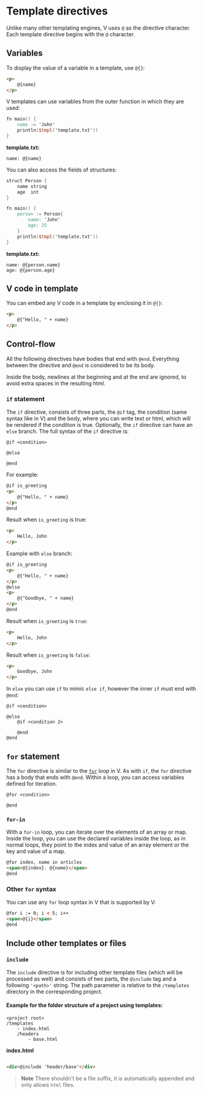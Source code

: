 # Template directives

Unlike many other templating engines, V uses `@` as the directive character.
Each template directive begins with the `@` character.

## Variables

To display the value of a variable in a template, use `@{}`:

```html
<p>
	@{name}
</p>
```

V templates can use variables from the outer function in which they are used:

```v
fn main() {
	name := 'John'
	println($tmpl('template.txt'))
}
```

**template.txt:**

```
name: @{name}
```

You can also access the fields of structures:

```v
struct Person {
	name string
	age  int
}

fn main() {
	person := Person{
		name: 'John'
		age: 25
	}
	println($tmpl('template.txt'))
}
```

**template.txt:**

```
name: @{person.name}
age: @{person.age}
```

## V code in template

You can embed any V code in a template by enclosing it in `@{}`:

```html
<p>
	@{"Hello, " + name}
</p>
```

## Control-flow

All the following directives have bodies that end with `@end`.
Everything between the directive and `@end` is considered to be its body.

Inside the body, newlines at the beginning and at the end are ignored,
to avoid extra spaces in the resulting html.

### `if` statement

The `if` directive, consists of three parts, the `@if` tag, the condition (same syntax like in V)
and the body, where you can write text or html, which will be rendered if the condition is true.
Optionally, the `if` directive can have an `else` branch.
The full syntax of the `if` directive is:

```
@if <condition>

@else

@end
```

For example:

```html
@if is_greeting
<p>
	@{"Hello, " + name}
</p>
@end
```

Result when `is_greeting` is true:

```html
<p>
	Hello, John
</p>
```

Example with `else` branch:

```html
@if is_greeting
<p>
	@{"Hello, " + name}
</p>
@else
<p>
	@{"Goodbye, " + name}
</p>
@end
```

Result when `is_greeting` is `true`:

```html
<p>
	Hello, John
</p>
```

Result when `is_greeting` is `false`:

```html
<p>
	Goodbye, John
</p>
```

In `else` you can use `if` to mimic `else if`, however the inner `if` must end with `@end`:

```
@if <condition>

@else
	@if <condition 2>

	@end
@end
```

## `for` statement

The `for` directive is similar to the [`for`](../control-flow.md#for-statement) loop in V.
As with `if`, the `for` directive has a body that ends with `@end`.
Within a loop, you can access variables defined for iteration.

```
@for <condition>

@end
```

### `for-in`

With a `for-in` loop, you can iterate over the elements of an array or map.
Inside the loop, you can use the declared variables inside the loop, as in normal loops,
they point to the index and value of an array element or the key and value of a map.

```html
@for index, name in articles
<span>@{index}. @{name}</span>
@end
```

### Other `for` syntax

You can use any `for` loop syntax in V that is supported by V:

```html
@for i := 0; i < 5; i++
<span>@{i}</span>
@end
```

## Include other templates or files

### `include`

The `include` directive is for including other template files (which will be processed as well)
and consists of two parts, the `@include` tag and a following `'<path>'` string.
The path parameter is relative to the `/templates` directory in the corresponding project.

#### Example for the folder structure of a project using templates:

```
<project root>
/templates
    - index.html
    /headers
        - base.html
```

**index.html**

```html

<div>@include 'header/base'</div>
```

> **Note**
> There shouldn't be a file suffix,
> it is automatically appended and only allows `html` files.
